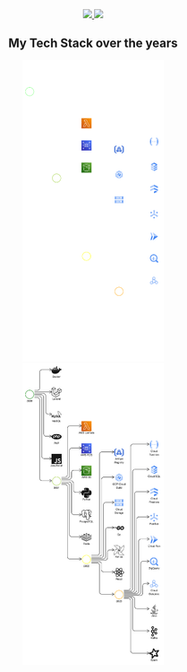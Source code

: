 <div align="center">
  <a href="https://github.com/gustapinto">
    <img height="164em" src="https://github-readme-stats.vercel.app/api?username=gustapinto&show_icons=true&theme=gruvbox&count_private=true"></img>
    <img height="164em" src="https://github-readme-stats.vercel.app/api/top-langs/?username=gustapinto&langs_count=8&theme=gruvbox&layout=compact"></img>
  </a>

  <h2>My Tech Stack over the years</h2>

  <img src="https://github.com/gustapinto/gustapinto/blob/main/images/dark-mode.png#gh-dark-mode-only" width="50%">
  <img src="https://github.com/gustapinto/gustapinto/blob/main/images/light-mode.png#gh-light-mode-only" width="50%">
</div>
